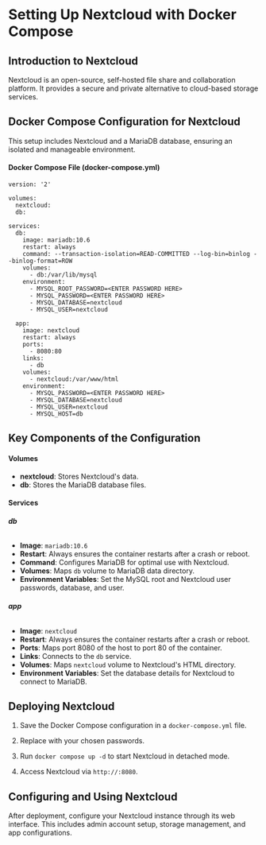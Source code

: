 # Setting Up Nextcloud with Docker Compose

## Introduction to Nextcloud

Nextcloud is an open-source, self-hosted file share and collaboration platform. It provides a secure and private alternative to cloud-based storage services.

## Docker Compose Configuration for Nextcloud

This setup includes Nextcloud and a MariaDB database, ensuring an isolated and manageable environment.

#### Docker Compose File (docker-compose.yml)

```
version: '2'

volumes:
  nextcloud:
  db:

services:
  db:
    image: mariadb:10.6
    restart: always
    command: --transaction-isolation=READ-COMMITTED --log-bin=binlog --binlog-format=ROW
    volumes:
      - db:/var/lib/mysql
    environment:
      - MYSQL_ROOT_PASSWORD=<ENTER PASSWORD HERE>
      - MYSQL_PASSWORD=<ENTER PASSWORD HERE>
      - MYSQL_DATABASE=nextcloud
      - MYSQL_USER=nextcloud

  app:
    image: nextcloud
    restart: always
    ports:
      - 8080:80
    links:
      - db
    volumes:
      - nextcloud:/var/www/html
    environment:
      - MYSQL_PASSWORD=<ENTER PASSWORD HERE>
      - MYSQL_DATABASE=nextcloud
      - MYSQL_USER=nextcloud
      - MYSQL_HOST=db
```

## Key Components of the Configuration

#### Volumes

* **nextcloud**: Stores Nextcloud's data.
* **db**: Stores the MariaDB database files.
#### Services

###### **db**

* **Image**: <code>mariadb:10.6</code>
* **Restart**: Always ensures the container restarts after a crash or reboot.
* **Command**: Configures MariaDB for optimal use with Nextcloud.
* **Volumes**: Maps <code>db</code> volume to MariaDB data directory.
* **Environment Variables**: Set the MySQL root and Nextcloud user passwords, database, and user.

###### **app**

* **Image**: <code>nextcloud</code>
* **Restart**: Always ensures the container restarts after a crash or reboot.
* **Ports**: Maps port 8080 of the host to port 80 of the container.
* **Links**: Connects to the <code>db</code> service.
* **Volumes**: Maps <code>nextcloud</code> volume to Nextcloud's HTML directory.
* **Environment Variables**: Set the database details for Nextcloud to connect to MariaDB.

## Deploying Nextcloud

1. Save the Docker Compose configuration in a <code>docker-compose.yml</code> file.

2. Replace <code><ENTER PASSWORD HERE></code> with your chosen passwords.

3. Run <code>docker compose up -d</code> to start Nextcloud in detached mode.

4. Access Nextcloud via <code>http://<host-ip>:8080</code>.

## Configuring and Using Nextcloud

After deployment, configure your Nextcloud instance through its web interface. This includes admin account setup, storage management, and app configurations.

